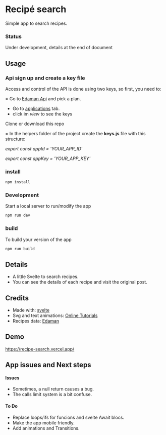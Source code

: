 # Recipé search

Simple app to search recipes.

### Status
Under development, details at the end of document

## Usage

### Api sign up and create a key file

Access and control of the API is done using two keys, so first, you need to:

= Go to [Edaman Api](https://developer.edamam.com/edamam-recipe-api) and pick a plan.
- Go to [applications](https://developer.edamam.com/admin/applications/) tab.
- click im *view* to see the keys

Clone or download this repo

= In the helpers folder of the project create the **keys.js** file with this structure:

*export const appId = 'YOUR_APP_ID'* 

*export const appKey = 'YOUR_APP_KEY'*

### install

```bash
npm install
```
### Development
Start a local server to run/modify the app

```bash
npm run dev
```
### build
To build your version of the app

```bash
npm run build
```

## Details

- A little Svelte to search recipes.
- You can see the details of each recipe and visit the original post.  

## Credits

- Made with: [svelte](https://svelte.dev/) 
- Svg and text animations: [Online Tutorials](https://www.youtube.com/c/OnlineTutorials4Designers/videos)
- Recipes data: [Edaman](https://www.edamam.com/)

## Demo

https://recipe-search.vercel.app/

## App issues and Next steps

#### Issues
- Sometimes, a null return causes a bug.
- The calls limit system is a bit confuse.

#### To Do 
- Replace loops/ifs for funcions and svelte Await blocs.
- Make the app mobile friendly. 
- Add animations and Transitions.